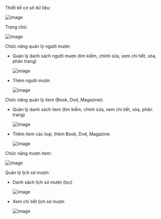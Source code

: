Thiết kế cơ sở dữ liệu:

  ![image](https://github.com/1701manpt/LMS/assets/76032325/8aa9ff40-6623-4944-a47e-7f2470889130)

Trang chủ:

  ![image](https://github.com/1701manpt/LMS/assets/76032325/7862f24c-b4de-417b-ab71-a530476aa6f5)

Chức năng quản lý người mượn:
- Quản lý danh sách người mượn (tìm kiếm, chỉnh sửa, xem chi tiết, xóa, phân trang)
  
  ![image](https://github.com/1701manpt/LMS/assets/76032325/a059fc22-7fbc-4470-a618-bcc94eab7351)

- Thêm người mượn
  
  ![image](https://github.com/1701manpt/LMS/assets/76032325/b946bf7b-4205-4f6a-95a8-ec9589168439)

Chức năng quản lý item (Book, Dvd, Magazine):
- Quản lý danh sách item (tìm kiếm, chỉnh sửa, xem chi tiết, xóa, phân trang)
  
  ![image](https://github.com/1701manpt/LMS/assets/76032325/247f7f7b-b1aa-468a-abe4-e65372001fcb)

- Thêm item các loại, thêm Book, Dvd, Magazine:
  
  ![image](https://github.com/1701manpt/LMS/assets/76032325/118b4975-071b-4f85-868f-d5877e2f62c0)

Chức năng mượn item:

  ![image](https://github.com/1701manpt/LMS/assets/76032325/13451071-07ee-433d-bf59-3974a52844e7)
  
Quản lý lịch sử mượn:
- Danh sách lịch sử mượn (lọc)
  
  ![image](https://github.com/1701manpt/LMS/assets/76032325/f948cc63-17d5-489d-a1c3-b85baed9df85)

- Xem chi tiết lịch sử mượn
  
  ![image](https://github.com/1701manpt/LMS/assets/76032325/2c424825-b5a6-4bb4-8864-18ff0ad38d14)


